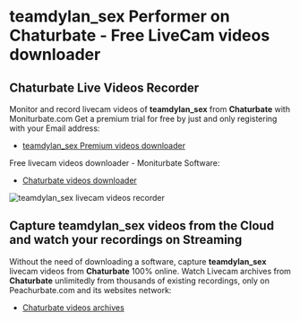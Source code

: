 # teamdylan_sex Performer on Chaturbate - Free LiveCam videos downloader

## Chaturbate Live Videos Recorder

Monitor and record livecam videos of **teamdylan_sex** from **Chaturbate** with Moniturbate.com
Get a premium trial for free by just and only registering with your Email address:
* [teamdylan_sex Premium videos downloader](https://moniturbate.com/request-demo-licence-key.html)

Free livecam videos downloader - Moniturbate Software:
* [Chaturbate videos downloader](https://moniturbate.com/moniturbate-download-software.html)

![teamdylan_sex livecam videos recorder](https://peachurnet.com/templates/moniturbate-software.png)


## Capture teamdylan_sex videos from the Cloud and watch your recordings on Streaming

Without the need of downloading a software, capture **teamdylan_sex** livecam videos from **Chaturbate** 100% online.
Watch Livecam archives from **Chaturbate** unlimitedly from thousands of existing recordings, only on Peachurbate.com and its websites network:
* [Chaturbate videos archives](https://peachurnet.com/)